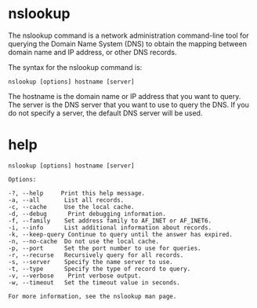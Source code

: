 # nslookup

The nslookup command is a network administration command-line tool for querying the Domain Name System (DNS) to obtain the mapping between domain name and IP address, or other DNS records.

The syntax for the nslookup command is:

`nslookup [options] hostname [server]`

The hostname is the domain name or IP address that you want to query. The server is the DNS server that you want to use to query the DNS. If you do not specify a server, the default DNS server will be used.

# help 

```
nslookup [options] hostname [server]

Options:

-?, --help     Print this help message.
-a, --all       List all records.
-c, --cache     Use the local cache.
-d, --debug      Print debugging information.
-f, --family    Set address family to AF_INET or AF_INET6.
-i, --info      List additional information about records.
-k, --keep-query Continue to query until the answer has expired.
-n, --no-cache  Do not use the local cache.
-p, --port      Set the port number to use for queries.
-r, --recurse   Recursively query for all records.
-s, --server    Specify the name server to use.
-t, --type      Specify the type of record to query.
-v, --verbose    Print verbose output.
-w, --timeout   Set the timeout value in seconds.

For more information, see the nslookup man page.
```

